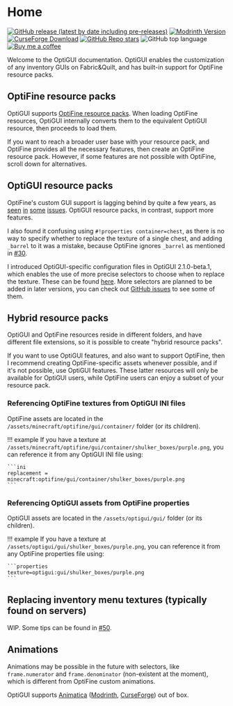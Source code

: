 # Home

[![GitHub release (latest by date including pre-releases)](https://img.shields.io/github/v/release/opekope2/OptiGUI?include_prereleases&label=Download+from+GitHub&logo=github)](https://github.com/opekope2/OptiGUI/releases)
[![Modrinth Version](https://img.shields.io/modrinth/v/optigui?label=Download+from+Modrinth&logo=modrinth)](https://modrinth.com/mod/optigui/versions)
[![CurseForge Download](https://img.shields.io/badge/Download_from_CurseForge-uhh..._latest_I_guess%3F-E04E14?logo=curseforge)](https://www.curseforge.com/minecraft/mc-mods/optigui/files)
[![GitHub Repo stars](https://img.shields.io/github/stars/opekope2/OptiGUI?label=⭐+GitHub+stars&color=ffff00)](https://github.com/opekope2/OptiGUI/stargazers)
![GitHub top language](https://img.shields.io/github/languages/top/opekope2/OptiGUI?color=7F52FF&logo=kotlin)
[![Buy me a coffee](https://img.shields.io/badge/Buy%20me%20a%20coffe-Ko--fi-f16061?logo=ko-fi)](https://ko-fi.com/opekope2)

Welcome to the OptiGUI documentation. OptiGUI enables the customization of any inventory GUIs on Fabric&Quilt, and has built-in support for OptiFine resource packs.

## OptiFine resource packs

OptiGUI supports [OptiFine resource packs](https://optifine.readthedocs.io/custom_guis.html). When loading OptiFine resources, OptiGUI internally converts them to the equivalent OptiGUI resource, then proceeds to load them.

If you want to reach a broader user base with your resource pack, and OptiFine provides all the necessary features, then create an OptiFine resource pack. However, if some features are not possible with OptiFine, scroll down for alternatives.

## OptiGUI resource packs

OptiFine's custom GUI support is lagging behind by quite a few years, as
[seen](https://github.com/sp614x/optifine/issues/3027)
[in](https://github.com/sp614x/optifine/issues/5292)
[some](https://github.com/sp614x/optifine/issues/5329)
[issues](https://github.com/sp614x/optifine/issues/6481).
OptiGUI resource packs, in contrast, support more features.

I also found it confusing using `#!properties container=chest`, as there is no way to specify whether to replace the texture of a single chest, and adding `_barrel` to it was a mistake, because OptiFine ignores `_barrel` as mentioned in [#30](https://github.com/opekope2/OptiGUI/issues/30).

I introduced OptiGUI-specific configuration files in OptiGUI 2.1.0-beta.1, which enables the use of more precise selectors to choose when to replace the texture. These can be found [here](format.html). More selectors are planned to be added in later versions, you can check out [GitHub issues](https://github.com/opekope2/OptiGUI) to see some of them.

## Hybrid resource packs

OptiGUI and OptiFine resources reside in different folders, and have different file extensions, so it is possible to create "hybrid resource packs".

If you want to use OptiGUI features, and also want to support OptiFine, then I recommend creating OptiFine-specific assets whenever possible, and if it's not possible, use OptiGUI features. These latter resources will only be available for OptiGUI users, while OptiFine users can enjoy a subset of your resource pack.

### Referencing OptiFine textures from OptiGUI INI files

OptiFine assets are located in the `/assets/minecraft/optifine/gui/container/` folder (or its children).

!!! example
    If you have a texture at `/assets/minecraft/optifine/gui/container/shulker_boxes/purple.png`, you can reference it from any OptiGUI INI file using:

    ```ini
    replacement = minecraft:optifine/gui/container/shulker_boxes/purple.png
    ```

### Referencing OptiGUI assets from OptiFine properties

OptiGUI assets are located in the `/assets/optigui/gui/` folder (or its children).

!!! example
    If you have a texture at `/assets/optigui/gui/shulker_boxes/purple.png`, you can reference it from any OptiFine properties file using:

    ```properties
    texture=optigui:gui/shulker_boxes/purple.png
    ```

## Replacing inventory menu textures (typically found on servers)

WIP. Some tips can be found in [#50](https://github.com/opekope2/OptiGUI/issues/50).

## Animations

Animations may be possible in the future with selectors, like `frame.numerator` and `frame.denominator` (non-existent at the moment), which is different from OptiFine custom animations.

OptiGUI supports [Animatica](https://github.com/FoundationGames/Animatica) ([Modrinth](https://modrinth.com/mod/animatica), [CurseForge](https://www.curseforge.com/minecraft/mc-mods/animatica)) out of box.
